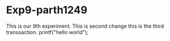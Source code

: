 
# Exp9-parth1249
This is our 9th experiment.
This is second change
this is the third transsaction.
printf("hello world");
